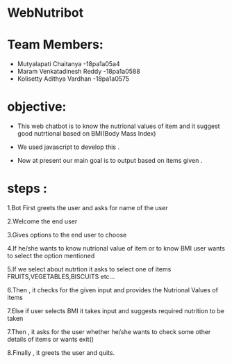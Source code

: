 # WebNutribot

# Team Members:
* Mutyalapati Chaitanya -18pa1a05a4
* Maram Venkatadinesh Reddy -18pa1a0588
* Kolisetty Adithya Vardhan -18pa1a0575

# objective:

* This web chatbot is to know the nutrional values of item and it suggest good nutrtional based on BMI(Body Mass Index)

* We used javascript to develop this .

* Now at present our main goal is to output based on items given .

# steps :
1.Bot First greets the user and asks for name of the user

2.Welcome the end user 

3.Gives options to the end user to choose

4.If he/she wants to know nutrional value of item or to know BMI user wants to select the option mentioned

5.If we select about nutrtion it asks to select one of items FRUITS,VEGETABLES,BISCUITS etc...

6.Then , it checks for the given input and provides the Nutrional Values of items

7.Else if user selects BMI it takes input and suggests required nutrition to be taken 

7.Then , it asks for the user whether he/she wants to check some other details of items or wants exit()

8.Finally , it greets the user and quits.

